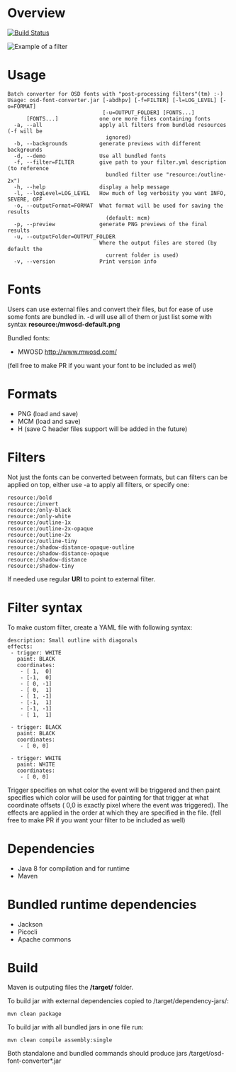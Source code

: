 # Overview

[![Build Status](https://travis-ci.org/truhlikfredy/osd-font-converter.svg?branch=master)](https://travis-ci.org/truhlikfredy/osd-font-converter)

![Example of a filter](https://github.com/truhlikfredy/osd-font-converter/releases/download/1.0-SNAPSHOT-20181027-044244/mwosd-default-outline-2x.png)

# Usage

```
Batch converter for OSD fonts with "post-processing filters"(tm) :-)
Usage: osd-font-converter.jar [-abdhpv] [-f=FILTER] [-l=LOG_LEVEL] [-o=FORMAT]
                              [-u=OUTPUT_FOLDER] [FONTS...]
      [FONTS...]             one ore more files containing fonts
  -a, --all                  apply all filters from bundled resources (-f will be
                               ignored)
  -b, --backgrounds          generate previews with different backgrounds
  -d, --demo                 Use all bundled fonts
  -f, --filter=FILTER        give path to your filter.yml description (to reference
                               bundled filter use "resource:/outline-2x")
  -h, --help                 display a help message
  -l, --logLevel=LOG_LEVEL   How much of log verbosity you want INFO, SEVERE, OFF
  -o, --outputFormat=FORMAT  What format will be used for saving the results
                               (default: mcm)
  -p, --preview              generate PNG previews of the final results
  -u, --outputFolder=OUTPUT_FOLDER
                             Where the output files are stored (by default the
                               current folder is used)
  -v, --version              Print version info
```

# Fonts

Users can use external files and convert their files, but for ease of use some fonts are bundled in. -d will use all of them or just list some with syntax **resource:/mwosd-default.png**  

Bundled fonts:

- MWOSD http://www.mwosd.com/

(fell free to make PR if you want your font to be included as well)

# Formats

- PNG (load and save)
- MCM (load and save)
- H (save C header files support will be added in the future) 

# Filters

Not just the fonts can be converted between formats, but can filters can be applied on top, either use -a to apply all filters, or specify one:

```
resource:/bold
resource:/invert
resource:/only-black
resource:/only-white
resource:/outline-1x
resource:/outline-2x-opaque
resource:/outline-2x
resource:/outline-tiny
resource:/shadow-distance-opaque-outline
resource:/shadow-distance-opaque
resource:/shadow-distance
resource:/shadow-tiny
```

If needed use regular **URI** to point to external filter.
  
# Filter syntax

To make custom filter, create a YAML file with following syntax:

```
description: Small outline with diagonals
effects:
 - trigger: WHITE
   paint: BLACK
   coordinates:
    - [ 1,  0]
    - [-1,  0]
    - [ 0, -1]
    - [ 0,  1]
    - [ 1, -1]
    - [-1,  1]
    - [-1, -1]
    - [ 1,  1]

 - trigger: BLACK
   paint: BLACK
   coordinates:
    - [ 0, 0]

 - trigger: WHITE
   paint: WHITE
   coordinates:
    - [ 0, 0]
```

Trigger specifies on what color the event will be triggered and then paint specifies which color will be used for painting for that trigger at what coordinate offsets ( 0,0 is exactly pixel where the event was triggered). The effects are applied in the order at which they are specified in the file.
(fell free to make PR if you want your filter to be included as well)

# Dependencies

- Java 8 for compilation and for runtime
- Maven

# Bundled runtime dependencies

- Jackson
- Picocli
- Apache commons
 
# Build

Maven is outputing files the **/target/** folder.

To build jar with external dependencies copied to /target/dependency-jars/:

```
mvn clean package
```

To build jar with all bundled jars in one file run:

```
mvn clean compile assembly:single
```

Both standalone and bundled commands should produce jars /target/osd-font-converter*.jar